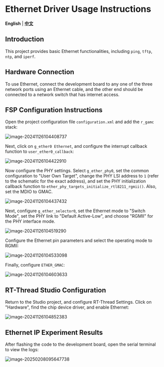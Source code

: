 # Ethernet Driver Usage Instructions

**English** | [**中文**](./README_zh.md)

## Introduction

This project provides basic Ethernet functionalities, including `ping`, `tftp`, `ntp`, and `iperf`.

## Hardware Connection

To use Ethernet, connect the development board to any one of the three network ports using an Ethernet cable, and the other end should be connected to a network switch that has internet access.

## FSP Configuration Instructions

Open the project configuration file `configuration.xml` and add the `r_gamc` stack:

![image-20241126104408737](figures/image-20241126104408737.png)

Next, click on `g_ether0 Ethernet`, and configure the interrupt callback function to `user_ether0_callback`:

![image-20241126104422910](figures/image-20241126104422910.png)

Now configure the PHY settings. Select `g_ether_phy0`, set the common configuration to "User Own Target", change the PHY LSI address to `1` (refer to the schematic for the exact address), and set the PHY initialization callback function to `ether_phy_targets_initialize_rtl8211_rgmii()`. Also, set the MDIO to GMAC.

![image-20241126104437432](figures/image-20241126104437432.png)

Next, configure `g_ether_selector0`, set the Ethernet mode to "Switch Mode", set the PHY link to "Default Active-Low", and choose "RGMII" for the PHY interface mode.

![image-20241126104519290](figures/image-20241126104519290.png)

Configure the Ethernet pin parameters and select the operating mode to RGMII:

![image-20241126104533098](figures/image-20241126104533098.png)

Finally, configure `ETHER_GMAC`:

![image-20241126104603633](figures/image-20241126104603633.png)

## RT-Thread Studio Configuration

Return to the Studio project, and configure RT-Thread Settings. Click on "Hardware", find the chip device driver, and enable Ethernet:

![image-20241126104852383](figures/image-20241126104852383.png)

## Ethernet IP Experiment Results

After flashing the code to the development board, open the serial terminal to view the logs:

![image-20250208095647738](figures/image-20250208095647738.png)

